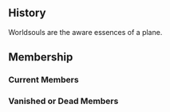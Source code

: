 ## History
Worldsouls are the aware essences of a plane.
## Membership
### Current Members
#### 
### Vanished or Dead Members